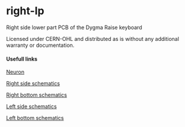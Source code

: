 # right-lp
Right side lower part PCB of the Dygma Raise keyboard

Licensed under CERN-OHL and distributed as is without any additional warranty or documentation.

#### Usefull links
[Neuron](https://github.com/Dygmalab/neuron)

[Right side schematics](https://github.com/Dygmalab/raise-right-asym)

[Right bottom schematics](https://github.com/Dygmalab/right-lp)

[Left side schematics](https://github.com/Dygmalab/raise-left)

[Left bottom schematics](https://github.com/Dygmalab/left-lp)
